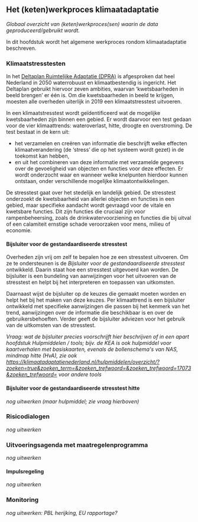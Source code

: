## Het (keten)werkproces klimaatadaptatie


*Globaal overzicht van (keten)werkproces(sen) waarin de data geproduceerd/gebruikt wordt.* 

In dit hoofdstuk wordt het algemene werkproces rondom klimaatadaptatie beschreven. 

### Klimaatstresstesten 
In het [Deltaplan Ruimtelijke Adaptatie (DPRA)](#deltaplan-ruimtelijke-adaptatie-dpra) is afgesproken dat heel Nederland in 2050 waterrobuust en klimaatbestendig is ingericht. Het Deltaplan gebruikt hiervoor zeven ambities, waarvan ‘kwetsbaarheden in beeld brengen’ er één is. Om die kwetsbaarheden in beeld te krijgen, moesten alle overheden uiterlijk in 2019 een klimaatstresstest uitvoeren. 

In een klimaatstresstest wordt geïdentificeerd wat de mogelijke kwetsbaarheden zijn binnen een gebied. Er wordt daarvoor een test gedaan voor de vier klimaattrends: wateroverlast, hitte, droogte en overstroming. De test bestaat in de kern uit:
- het verzamelen en creëren van informatie die beschrijft welke effecten klimaatverandering (de ‘stress’ die op het systeem wordt gezet) in de toekomst kan hebben, 
- en uit het combineren van deze informatie met verzamelde gegevens over de gevoeligheid van objecten en functies voor deze effecten. 
Er wordt onderzocht waar en wanneer welke knelpunten hierdoor kunnen ontstaan, onder verschillende mogelijke klimaatontwikkelingen. 

De stresstest gaat over het stedelijk en landelijk gebied. De stresstest onderzoekt de kwetsbaarheid van allerlei objecten en functies in een gebied, maar specifieke aandacht wordt gevraagd voor de vitale en kwetsbare functies. Dit zijn functies die cruciaal zijn voor rampenbeheersing, zoals de drinkwatervoorziening en functies die bij uitval of een calamiteit ernstige schade veroorzaken voor mens, milieu of economie.

#### Bijsluiter voor de gestandaardiseerde stresstest 
Overheden zijn vrij om zelf te bepalen hoe ze een stresstest uitvoeren. Om ze te ondersteunen is de *Bijsluiter voor de gestandaardiseerde stresstest* ontwikkeld. Daarin staat hoe een stresstest uitgevoerd kan worden. De bijsluiter is een bundeling van aanwijzingen voor het uitvoeren van de stresstest en helpt bij het interpreteren en toepassen van uitkomsten. 

Daarnaast wijst de bijsluiter op de keuzes die gemaakt moeten worden en helpt het bij het maken van deze keuzes. Per klimaattrend is een bijsluiter ontwikkeld met specifieke aanwijzingen die passen bij het kenmerk van het trend, aanwijzingen over de informatie die beschikbaar is en over de gebruikersbehoeften. Verder geeft de bijsluiter adviezen voor het gebruik van de uitkomsten van de stresstest.

*Vraag: wat de bijsluiter precies voorschrijft hier beschrijven of in een apart hoofdstuk Hulpmiddelen / tools; bijv. de KEA is ook hulpmiddel voor kaartverhalen met basiskaarten, evenals de bollenschema's van NAS, mindmap hitte (HvA), zie ook https://klimaatadaptatienederland.nl/hulpmiddelen/overzicht/?zoeken=true&zoeken_term=&zoeken_trefwoord=&zoeken_trefwoord=17073&zoeken_trefwoord= voor andere tools*

#### Bijsluiter voor de gestandaardiseerde stresstest hitte
*nog uitwerken (maar hulpmiddel; zie vraag hierboven)*

### Risicodialogen
*nog uitwerken*

### Uitvoeringsagenda met maatregelenprogramma
*nog uitwerken*

#### Impulsregeling
*nog uitwerken*

### Monitoring
*nog uitwerken: PBL herijking, EU rapportage?*
 
